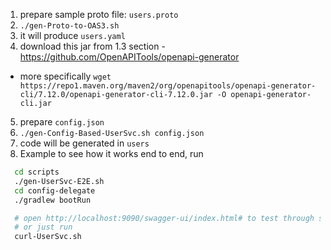 1. prepare sample proto file:  `users.proto`
2. `./gen-Proto-to-OAS3.sh`
3. it will produce `users.yaml`
4. download this jar from 1.3 section - https://github.com/OpenAPITools/openapi-generator
  - more specifically `wget https://repo1.maven.org/maven2/org/openapitools/openapi-generator-cli/7.12.0/openapi-generator-cli-7.12.0.jar -O openapi-generator-cli.jar`
5. prepare  `config.json`
6. `./gen-Config-Based-UserSvc.sh config.json`
7. code will be generated in `users`
9. Example to see how it works end to end, run 
```bash
  cd scripts
  ./gen-UserSvc-E2E.sh
  cd config-delegate
  ./gradlew bootRun

  # open http://localhost:9090/swagger-ui/index.html# to test through swagger
  # or just run 
  curl-UserSvc.sh
```


